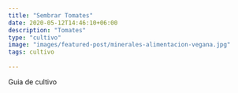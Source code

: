 ```yaml
---
title: "Sembrar Tomates"
date: 2020-05-12T14:46:10+06:00
description: "Tomates"
type: "cultivo"
image: "images/featured-post/minerales-alimentacion-vegana.jpg"
tags: cultivo
  
---
```

Guia de cultivo
